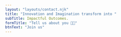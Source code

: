 ```yaml
---
layout: "layouts/contact.njk"
title: "Innovation and Imagination transform into "
subTitle: Impactful Outcomes.
formTitle: "Tell us about you 🚀🚀"
btnText: "Join us"
---
```


